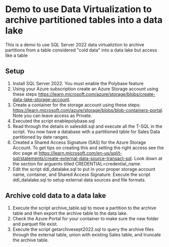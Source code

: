 # Demo to use Data Virtualization to archive partitioned tables into a data lake

This is a demo to use SQL Server 2022 data virtualiztion to archive partitions from a table considered "cold data" into a data lake but access like a table

## Setup

1. Install SQL Server 2022. You must enable the Polybase feature
2. Using your Azure subscription create an Azure Storage account using these steps https://learn.microsoft.com/azure/storage/blobs/create-data-lake-storage-account.
3. Create a container for the storage account using these steps: https://learn.microsoft.com/azure/storage/blobs/blob-containers-portal. Note you can leave access as Private.
4. Executed the script enablepolybase.sql
5. Read through the details in salesddl.sql and execute all the T-SQL in the script. You now have a database with a partitioned table for Sales Data partitioned by date ranges.
6. Created a Shared Access Signature (SAS) for the Azure Storage Account. To get tips on creating this and setting the right access see the doc page at https://learn.microsoft.com/en-us/sql/t-sql/statements/create-external-data-source-transact-sql. Look down at the section for arguents titled CREDENTIAL=credential_name.
7. Edit the script ddl_datalake.sql to put in your proper storage account name, container, and Shared Access Signature. Execute the script ddl_datalake.sql to setup external data sources and file formats.

## Archive cold data to a data lake

1. Execute the script archive_table.sql to move a partition to the archive table and then export the archive table to the data lake.
2. Check the Azure Portal for your container to make sure the new folder and parquet file exist.
3. Execute the script getarchivesept2022.sql to query the archive files through the external table, union with existing Sales table, and truncate the archive table.